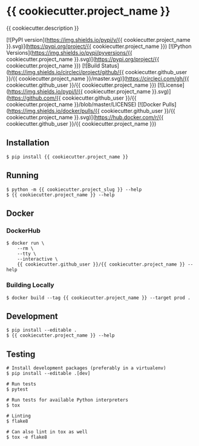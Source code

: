 # {{ cookiecutter.project_name }}

{{ cookiecutter.description }}

[![PyPI version](https://img.shields.io/pypi/v/{{ cookiecutter.project_name }}.svg)](https://pypi.org/project/{{ cookiecutter.project_name }})
[![Python Versions](https://img.shields.io/pypi/pyversions/{{ cookiecutter.project_name }}.svg)](https://pypi.org/project/{{ cookiecutter.project_name }})
[![Build Status](https://img.shields.io/circleci/project/github/{{ cookiecutter.github_user }}/{{ cookiecutter.project_name }}/master.svg)](https://circleci.com/gh/{{ cookiecutter.github_user }}/{{ cookiecutter.project_name }})
[![License](https://img.shields.io/pypi/l/{{ cookiecutter.project_name }}.svg)](https://github.com/{{ cookiecutter.github_user }}/{{ cookiecutter.project_name }}/blob/master/LICENSE)
[![Docker Pulls](https://img.shields.io/docker/pulls/{{ cookiecutter.github_user }}/{{ cookiecutter.project_name }}.svg)](https://hub.docker.com/r/{{ cookiecutter.github_user }}/{{ cookiecutter.project_name }})

## Installation

```
$ pip install {{ cookiecutter.project_name }}
```

## Running

```
$ python -m {{ cookiecutter.project_slug }} --help
$ {{ cookiecutter.project_name }} --help
```

## Docker

### DockerHub

```
$ docker run \
    --rm \
    --tty \
    --interactive \
    {{ cookiecutter.github_user }}/{{ cookiecutter.project_name }} --help
```

### Building Locally

```
$ docker build --tag {{ cookiecutter.project_name }} --target prod .
```

## Development

```
$ pip install --editable .
$ {{ cookiecutter.project_name }} --help
```

## Testing

```
# Install development packages (preferably in a virtualenv)
$ pip install --editable .[dev]

# Run tests
$ pytest

# Run tests for available Python interpreters
$ tox

# Linting
$ flake8

# Can also lint in tox as well
$ tox -e flake8
```
